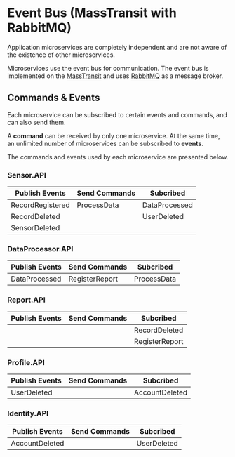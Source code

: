 # Event Bus (MassTransit with RabbitMQ)

Application microservices are completely independent and are not aware of the existence of other microservices.

Microservices use the event bus for communication. The event bus is implemented on the [MassTransit](https://masstransit-project.com/) and uses [RabbitMQ](https://www.rabbitmq.com/) as a message broker.

## Commands & Events

Each microservice can be subscribed to certain events and commands, and can also send them.

A **command** can be received by only one microservice. At the same time, an unlimited number of microservices can be subscribed to **events**.

The commands and events used by each microservice are presented below.

### Sensor.API

| Publish Events    | Send Commands       | Subcribed             |
|-------------------|---------------------|-----------------------|
| RecordRegistered  | ProcessData         | DataProcessed         |
| RecordDeleted     |                     | UserDeleted           |
| SensorDeleted     |                     |                       |

### DataProcessor.API

| Publish Events    | Send Commands       | Subcribed             |
|-------------------|---------------------|-----------------------|
| DataProcessed     | RegisterReport      | ProcessData           |

### Report.API

| Publish Events    | Send Commands       | Subcribed             |
|-------------------|---------------------|-----------------------|
|                   |                     | RecordDeleted         |
|                   |                     | RegisterReport        |

### Profile.API

| Publish Events    | Send Commands       | Subcribed             |
|-------------------|---------------------|-----------------------|
| UserDeleted       |                     | AccountDeleted        |

### Identity.API

| Publish Events    | Send Commands       | Subcribed             |
|-------------------|---------------------|-----------------------|
| AccountDeleted    |                     | UserDeleted           |
